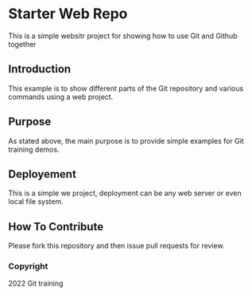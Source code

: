 # Starter Web Repo

This is a simple websitr project for showing how to use Git and Github together

## Introduction

This example is to show different parts of the Git repository and various commands using a web project.

## Purpose

As stated above, the main purpose is to provide simple examples for Git training demos.

## Deployement

This is a simple we project, deployment can be any web server or even local file system.

## How To Contribute
Please fork this repository and then issue pull requests for review.

### Copyright
2022 Git training